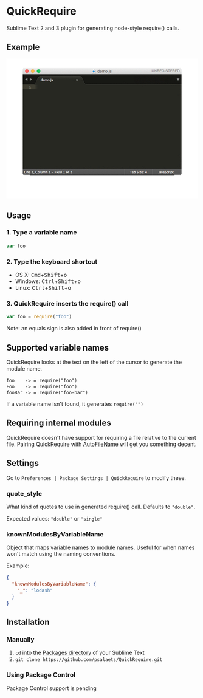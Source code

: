 # QuickRequire

Sublime Text 2 and 3 plugin for generating node-style require() calls.

## Example

![screenshots](demo.gif)

## Usage

### 1. Type a variable name

```js
var foo
```

### 2. Type the keyboard shortcut

* OS X: <kbd>Cmd</kbd>+<kbd>Shift</kbd>+<kbd>o</kbd>
* Windows: <kbd>Ctrl</kbd>+<kbd>Shift</kbd>+<kbd>o</kbd>
* Linux: <kbd>Ctrl</kbd>+<kbd>Shift</kbd>+<kbd>o</kbd>

### 3. QuickRequire inserts the require() call

```js
var foo = require("foo")
```

Note: an equals sign is also added in front of require()

## Supported variable names

QuickRequire looks at the text on the left of the cursor to generate the module name.

```
foo    -> = require("foo")
Foo    -> = require("foo")
fooBar -> = require("foo-bar")
```

If a variable name isn't found, it generates `require("")`

## Requiring internal modules

QuickRequire doesn't have support for requiring a file relative to the current file. Pairing QuickRequire with [AutoFileName](https://packagecontrol.io/packages/AutoFileName) will get you something decent.

## Settings

Go to `Preferences | Package Settings | QuickRequire` to modify these.

### quote_style

What kind of quotes to use in generated require() call. Defaults to `"double"`.

Expected values: `"double"` or `"single"`

### knownModulesByVariableName

Object that maps variable names to module names. Useful for when names won't match using the naming conventions.

Example:

```json
{
  "knownModulesByVariableName": {
    "_": "lodash"
  }
}
```

## Installation

### Manually

1. `cd` into the [Packages directory](http://docs.sublimetext.info/en/latest/basic_concepts.html#the-packages-directory) of your Sublime Text
2. `git clone https://github.com/psalaets/QuickRequire.git`

### Using Package Control

Package Control support is pending
